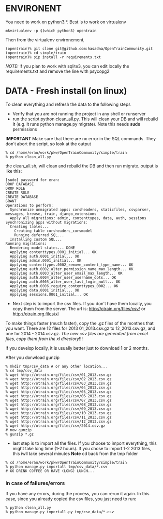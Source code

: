 ENVIRONENT
==========

You need to work on python3.*. Best is to work on virtualenv
```
mkvirtualenv -p $(which python3) opentrain
```

Then from the virtualenv environement,

````
(opentrain)% git clone git@github.com:hasadna/OpenTrainCommunity.git
(opentrain)% cd simple/train
(opentrain)% pip install -r requirements.txt
````
*NOTE:* If you plan to work with sqlite3, you can edit locally the requirements.txt and remove the line with psycopg2


DATA - Fresh install (on linux)
========================

To clean everything and refresh the data to the following steps

* Verify that you are not running the project in any shell or runserver
* run the script python clean_all.py. This will clean your DB and will rebuild it (e.g. it runs python manage.py migrate). Note this needs **sudo** permissions

**IMPORTANT** Make sure that there are no error in the SQL commands. They don't abort the script, so look at the output
```
% cd /home/eran/work/pkw/OpenTrainCommunity/simple/train
% python clean_all.py
```
the clean_all.sh, will clean and rebuild the DB and then run migrate. output is like this:
```
[sudo] password for eran: 
DROP DATABASE
DROP ROLE
CREATE ROLE
CREATE DATABASE
GRANT
Operations to perform:
  Synchronize unmigrated apps: corsheaders, staticfiles, csvparser, messages, browse, train, django_extensions
  Apply all migrations: admin, contenttypes, data, auth, sessions
Synchronizing apps without migrations:
  Creating tables...
    Creating table corsheaders_corsmodel
    Running deferred SQL...
  Installing custom SQL...
Running migrations:
  Rendering model states... DONE
  Applying contenttypes.0001_initial... OK
  Applying auth.0001_initial... OK
  Applying admin.0001_initial... OK
  Applying contenttypes.0002_remove_content_type_name... OK
  Applying auth.0002_alter_permission_name_max_length... OK
  Applying auth.0003_alter_user_email_max_length... OK
  Applying auth.0004_alter_user_username_opts... OK
  Applying auth.0005_alter_user_last_login_null... OK
  Applying auth.0006_require_contenttypes_0002... OK
  Applying data.0001_initial... OK
  Applying sessions.0001_initial... OK
```


* Next step is to import the csv files. If you don't have them locally, you copy them from the server.
The url is: http://otrain.org/files/csv/ or http://otrain.org.files/xl

To make things faster (much faster), copy the .gz files of the monthes that you want. There are 12 files for 2013 01_2013.csv.gz to 12_2013.csv.gz, and one for 2014 - 2014.csv.gz.
*The new csv files are generated from excel files, copy them from the xl directory*!!!

If you develop locally, it is usually better just to download 1 or 2 months.

After you donwload gunzip 

```
% mkdir tmp/csv_data # or any other location...
% cd tmp/csv_data
% wget http://otrain.org/files/csv/01_2013.csv.gz
% wget http://otrain.org/files/csv/02_2013.csv.gz
% wget http://otrain.org/files/csv/03_2013.csv.gz
% wget http://otrain.org/files/csv/04_2013.csv.gz
% wget http://otrain.org/files/csv/05_2013.csv.gz
% wget http://otrain.org/files/csv/06_2013.csv.gz
% wget http://otrain.org/files/csv/07_2013.csv.gz
% wget http://otrain.org/files/csv/08_2013.csv.gz
% wget http://otrain.org/files/csv/09_2013.csv.gz
% wget http://otrain.org/files/csv/10_2013.csv.gz
% wget http://otrain.org/files/csv/11_2013.csv.gz
% wget http://otrain.org/files/csv/12_2013.csv.gz
% wget http://otrain.org/files/csv/2014.csv.gz
# now gunzip
% gunzip *.gz
```

* last step is to import all the files. If you choose to import everything, this might take long time (1-2 hours). If you chose to import 1-2 2013 files, this iwll take several minutes
**Note** cd back from the tmp folder
```
% cd /home/eran/work/pkw/OpenTrainCommunity/simple/train
% python manage.py importall tmp/csv_data/*.csv
# GO DRINK COFFEE OR HAVE (LONG) LUNCH...
```
### In case of failures/errors

If you have any errors, during the process, you can rerun it again.
In this case, since you already copied the csv files, you just need to run:
```
% python clean_all.py
% python manage.py importall.py tmp/csv_data/*.csv
```
